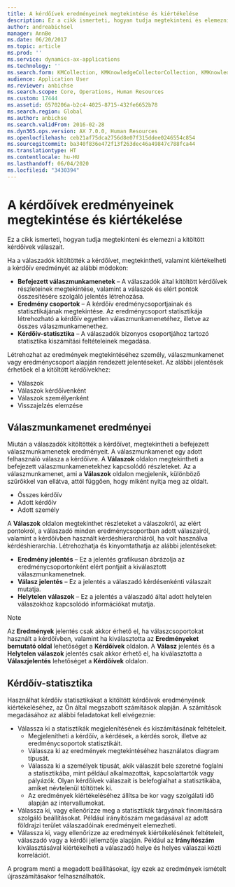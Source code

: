 ```yaml
---
title: A kérdőívek eredményeinek megtekintése és kiértékelése
description: Ez a cikk ismerteti, hogyan tudja megtekinteni és elemezni a kitöltött kérdőívek válaszait.
author: andreabichsel
manager: AnnBe
ms.date: 06/20/2017
ms.topic: article
ms.prod: ''
ms.service: dynamics-ax-applications
ms.technology: ''
ms.search.form: KMCollection, KMKnowledgeCollectorCollection, KMKnowledgeCollectorUserResults, HcmLearningWorkspace
audience: Application User
ms.reviewer: anbichse
ms.search.scope: Core, Operations, Human Resources
ms.custom: 17444
ms.assetid: 6570206a-b2c4-4025-8715-432fe6652b78
ms.search.region: Global
ms.author: anbichse
ms.search.validFrom: 2016-02-28
ms.dyn365.ops.version: AX 7.0.0, Human Resources
ms.openlocfilehash: ceb21af75dca2756d8e07f315ddee0246554c854
ms.sourcegitcommit: ba340f836e472f13f263dec46a49847c788fca44
ms.translationtype: HT
ms.contentlocale: hu-HU
ms.lasthandoff: 06/04/2020
ms.locfileid: "3430394"
---
```

# <a name="view-and-evaluate-the-results-of-questionnaires"></a>A kérdőívek eredményeinek megtekintése és kiértékelése

Ez a cikk ismerteti, hogyan tudja megtekinteni és elemezni a kitöltött kérdőívek válaszait. 

Ha a válaszadók kitöltötték a kérdőívet, megtekintheti, valamint kiértékelheti a kérdőív eredményét az alábbi módokon:

-   **Befejezett válaszmunkamenetek** – A válaszadók által kitöltött kérdőívek részleteinek megtekintése, valamint a válaszok és elért pontok összesítésére szolgáló jelentés létrehozása.
-   **Eredmény csoportok** – A kérdőív eredménycsoportjainak és statisztikájának megtekintése. Az eredménycsoport statisztikája létrehozható a kérdőív egyetlen válaszmunkamenetéhez, illetve az összes válaszmunkamenethez.
-   **Kérdőív-statisztika** – A válaszadók bizonyos csoportjához tartozó statisztika kiszámítási feltételeinek megadása.

Létrehozhat az eredmények megtekintéséhez személy, válaszmunkamenet vagy eredménycsoport alapján rendezett jelentéseket. Az alábbi jelentések érhetőek el a kitöltött kérdőívekhez:

-   Válaszok
-   Válaszok kérdőívenként
-   Válaszok személyenként
-   Visszajelzés elemzése

## <a name="answer-session-results"></a>Válaszmunkamenet eredményei

Miután a válaszadók kitöltötték a kérdőívet, megtekintheti a befejezett válaszmunkamenetek eredményeit. A válaszmunkamenet egy adott felhasználó válasza a kérdőívre. A **Válaszok** oldalon megtekintheti a befejezett válaszmunkamenetekhez kapcsolódó részleteket. Az a válaszmunkamenet, ami a **Válaszok** oldalon megjelenik, különböző szűrőkkel van ellátva, attól függően, hogy miként nyitja meg az oldalt.

-   Összes kérdőív
-   Adott kérdőív
-   Adott személy

A **Válaszok** oldalon megtekinthet részleteket a válaszokról, az elért pontokról, a válaszadó minden eredménycsoportban adott válaszairól, valamint a kérdőívben használt kérdéshierarchiáról, ha volt használva kérdéshierarchia. Létrehozhatja és kinyomtathatja az alábbi jelentéseket:

-   **Eredmény jelentés** – Ez a jelentés grafikusan ábrázolja az eredménycsoportonként elért pontjait a kiválasztott válaszmunkamenetnek.
-   **Válasz jelentés** – Ez a jelentés a válaszadó kérdésenkénti válaszait mutatja.
-   **Helytelen válaszok** – Ez a jelentés a válaszadó által adott helytelen válaszokhoz kapcsolódó információkat mutatja.

> [!NOTE]
> Az **Eredmények** jelentés csak akkor érhető el, ha válaszcsoportokat használt a kérdőívben, valamint ha kiválasztotta az **Eredményeket bemutató oldal** lehetőséget a **Kérdőívek** oldalon. A **Válasz** jelentés és a **Helytelen válaszok** jelentés csak akkor érhető el, ha kiválasztotta a **Válaszjelentés** lehetőséget a **Kérdőívek** oldalon.

## <a name="questionnaire-statistics"></a>Kérdőív-statisztika

Használhat kérdőív statisztikákat a kitöltött kérdőívek eredményének kiértékeléséhez, az Ön által megszabott számítások alapján. A számítások megadásához az alábbi feladatokat kell elvégeznie:

-   Válassza ki a statisztikák megjelenítésének és kiszámításának feltételeit.
    -   Megjelenítheti a kérdőív, a kérdések, a kérdés sorok, illetve az eredménycsoportok statisztikáit.
    -   Válassza ki az eredmények megtekintéséhez használatos diagram típusát.
    -   Válassza ki a személyek típusát, akik válaszát bele szeretné foglalni a statisztikába, mint például alkalmazottak, kapcsolattartók vagy pályázók. Olyan kérdőívek válaszait is belefoglalhat a statisztikába, amiket névtelenül töltöttek ki.
    -   Az eredmények kiértékeléséhez állítsa be kor vagy szolgálati idő alapján az intervallumokat.
-   Válassza ki, vagy ellenőrizze meg a statisztikák tárgyának finomítására szolgáló beállításokat. Például irányítószám megadásával az adott földrajzi terület válaszadóinak eredményeit elemezheti.
-   Válassza ki, vagy ellenőrizze az eredmények kiértékelésének feltételeit, válaszadó vagy a kérdői jellemzője alapján. Például az **Irányítószám** kiválasztásával kiértékelheti a válaszadó helye és helyes válaszai közti korrelációt.

A program menti a megadott beállításokat, így ezek az eredmények ismételt újraszámításakor felhasználhatók.
